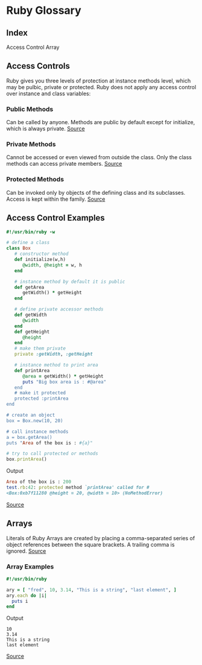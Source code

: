 # Ruby Glossary

## Index
Access Control
Array


## Access Controls
Ruby gives you three levels of protection at instance methods level, which may be pulbic, private or protected. Ruby does not apply any access control over instance and class variables:

### Public Methods
Can be called by anyone. Methods are public by default except for initialize, which is always private.
[Source](https://www.tutorialspoint.com/ruby/ruby_object_oriented.htm)

### Private Methods
Cannot be accessed or even viewed from outside the class. Only the class methods can access private members.
[Source](https://www.tutorialspoint.com/ruby/ruby_object_oriented.htm)

### Protected Methods
Can be invoked only by objects of the defining class and its subclasses. Access is kept within the family.
[Source](https://www.tutorialspoint.com/ruby/ruby_object_oriented.htm)

## Access Control Examples

``` Ruby
#!/usr/bin/ruby -w

# define a class
class Box
   # constructor method
   def initialize(w,h)
      @width, @height = w, h
   end

   # instance method by default it is public
   def getArea
      getWidth() * getHeight
   end

   # define private accessor methods
   def getWidth
      @width
   end
   def getHeight
      @height
   end
   # make them private
   private :getWidth, :getHeight

   # instance method to print area
   def printArea
      @area = getWidth() * getHeight
      puts "Big box area is : #@area"
   end
   # make it protected
   protected :printArea
end

# create an object
box = Box.new(10, 20)

# call instance methods
a = box.getArea()
puts "Area of the box is : #{a}"

# try to call protected or methods
box.printArea()
```

Output
``` Ruby
Area of the box is : 200
test.rb:42: protected method `printArea' called for #
<Box:0xb7f11280 @height = 20, @width = 10> (NoMethodError)
```
[Source](https://www.tutorialspoint.com/ruby/ruby_object_oriented.htm)


## Arrays
Literals of Ruby Arrays are created by placing a comma-separated series of object references between the square brackets. A trailing comma is ignored. [Source](https://www.tutorialspoint.com/ruby/ruby_variables.htm)


### Array Examples

``` Ruby
#!/usr/bin/ruby

ary = [ "fred", 10, 3.14, "This is a string", "last element", ]
ary.each do |i|
  puts i
end
```

Output
```
10
3.14
This is a string
last element
```

[Source](https://www.tutorialspoint.com/ruby/ruby_variables.htm)
